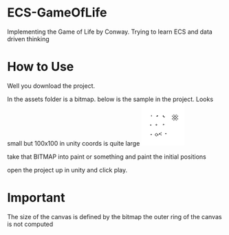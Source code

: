 # ECS-GameOfLife
Implementing the Game of Life by Conway. Trying to learn ECS and data driven thinking

# How to Use
Well you download the project. 

In the assets folder is a bitmap. below is the sample in the project. Looks small but 100x100 in unity coords is quite large
![alt text](https://raw.githubusercontent.com/avvie/ECS-GameOfLife/master/Assets/osci.bmp)

take that BITMAP into paint or something and paint the initial positions

open the project up in unity and click play.

# Important
The size of the canvas is defined by the bitmap
the outer ring of the canvas is not computed
